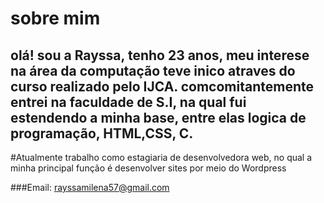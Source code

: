 # sobre mim

## olá! sou a Rayssa, tenho 23 anos, meu interese na área da computação teve inico atraves do curso realizado pelo IJCA. comcomitantemente entrei na faculdade de S.I, na qual fui estendendo a minha base, entre elas logica de programação, HTML,CSS, C.
#Atualmente trabalho como estagiaria de desenvolvedora web, no qual a minha principal função é desenvolver sites por meio do Wordpress

###Email: rayssamilena57@gmail.com<h3>
